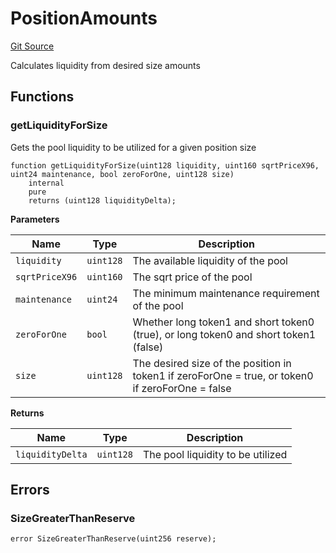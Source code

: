 # PositionAmounts
[Git Source](https://github.com/MarginalProtocol/v1-periphery/blob/de728cd3d633f080a3fd40108fe8de3ab4edd595/contracts/libraries/PositionAmounts.sol)

Calculates liquidity from desired size amounts


## Functions
### getLiquidityForSize

Gets the pool liquidity to be utilized for a given position size


```solidity
function getLiquidityForSize(uint128 liquidity, uint160 sqrtPriceX96, uint24 maintenance, bool zeroForOne, uint128 size)
    internal
    pure
    returns (uint128 liquidityDelta);
```
**Parameters**

|Name|Type|Description|
|----|----|-----------|
|`liquidity`|`uint128`|The available liquidity of the pool|
|`sqrtPriceX96`|`uint160`|The sqrt price of the pool|
|`maintenance`|`uint24`|The minimum maintenance requirement of the pool|
|`zeroForOne`|`bool`|Whether long token1 and short token0 (true), or long token0 and short token1 (false)|
|`size`|`uint128`|The desired size of the position in token1 if zeroForOne = true, or token0 if zeroForOne = false|

**Returns**

|Name|Type|Description|
|----|----|-----------|
|`liquidityDelta`|`uint128`|The pool liquidity to be utilized|


## Errors
### SizeGreaterThanReserve

```solidity
error SizeGreaterThanReserve(uint256 reserve);
```

